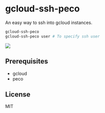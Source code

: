 # gcloud-ssh-peco
An easy way to ssh into gcloud instances.

```sh
gcloud-ssh-peco
gcloud-ssh-peco user # To specify ssh user
```

![](https://i.gyazo.com/abeb8394cd05670c5cfbffa0874df426.gif)

## Prerequisites
- gcloud
- peco

## License
MIT
